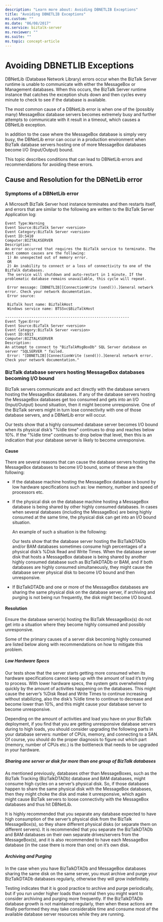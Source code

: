 ```yaml
---
description: "Learn more about: Avoiding DBNETLIB Exceptions"
title: "Avoiding DBNETLIB Exceptions"
ms.custom: ""
ms.date: "06/08/2017"
ms.service: biztalk-server
ms.reviewer: ""
ms.suite: ""
ms.topic: concept-article
---
```

# Avoiding DBNETLIB Exceptions
DBNetLib (Database Network Library) errors occur when the BizTalk Server runtime is unable to communicate with either the MessageBox or Management databases. When this occurs, the BizTalk Server runtime instance that catches the exception shuts down and then cycles every minute to check to see if the database is available.  
  
 The most common cause of a DBNetLib error is when one of the (possibly many) MessageBox database servers becomes extremely busy and further attempts to communicate with it result in a timeout, which causes a DBNetLib exception.  
  
 In addition to the case where the MessageBox database is simply very busy, the DBNetLib error can occur in a production environment when BizTalk database servers hosting one of more MessageBox databases become I/O (Input/Output) bound.  
  
 This topic describes conditions that can lead to DBNetLib errors and recommendations for avoiding these errors.  
  
## Cause and Resolution for the DBNetLib error  
  
### Symptoms of a DBNetLib error  
 A Microsoft BizTalk Server host instance terminates and then restarts itself, and errors that are similar to the following are written to the BizTalk Server Application log:  
  
```  
Event Type:Warning  
Event Source:BizTalk Server <version>  
Event Category:BizTalk Server <version>   
Event ID:5410  
Computer:BIZTALKSERVER  
Description:  
An error occurred that requires the BizTalk service to terminate. The most common causes are the following:  
 1) An unexpected out of memory error.  
 OR  
 2) An inability to connect or a loss of connectivity to one of the BizTalk databases.   
 The service will shutdown and auto-restart in 1 minute. If the problematic database remains unavailable, this cycle will repeat.  
  
 Error message: [DBNETLIB][ConnectionWrite (send()).]General network error. Check your network documentation.  
 Error source:    
  
 BizTalk host name: BizTalkHost  
 Windows service name: BTSSvc$BizTalkHost   
  
---------------------------------------------------------  
Event Type:Error  
Event Source:BizTalk Server <version>  
Event Category:BizTalk Server <version>   
Event ID:6913  
Computer:BIZTALKSERVER  
Description:  
An attempt to connect to "BizTalkMsgBoxDb" SQL Server database on server "SQLSERVER " failed.  
 Error: "[DBNETLIB][ConnectionWrite (send()).]General network error. Check your network documentation."  
```  
  
### BizTalk database servers hosting MessageBox databases becoming I/O bound  
 BizTalk servers communicate and act directly with the database servers hosting the MessageBox databases. If any of the database servers hosting the MessageBox databases get too consumed and gets into an I/O (Input/Output) bound situation, then it might become unresponsive. One of the BizTalk servers might in turn lose connectivity with one of those database servers, and a DBNetLib error will occur.  
  
 Our tests show that a highly consumed database server becomes I/O bound when its physical disk’s "%Idle time" continues to drop and reaches below 10%. If the “%Idle time” continues to drop below that level, then this is an indication that your database server is likely to become unresponsive.  
  
#### Cause  
 There are several reasons that can cause the database servers hosting the MessageBox databases to become I/O bound, some of these are the following:  
  
-   If the database machine hosting the MessageBox database is bound by low hardware specifications such as: low memory, number and speed of processors etc.  
  
-   If the physical disk on the database machine hosting a MessageBox database is being shared by other highly consumed databases. In cases when several databases (including the MessageBox) are being highly consumed at the same time, the physical disk can get into an I/O bound situation.  
  
     An example of such a situation is the following:  
  
     Our tests show that the database server hosting the BizTalkDTADb and/or BAM databases sometimes consume high percentages of a physical disk’s %Disk Read and Write Times. When the database server disk that hosts a MessageBox database is being shared by another highly consumed database such as BizTalkDTADb or BAM, and if both databases are highly consumed simultaneously, they might cause the database server physical disk to become I/O bound and then unresponsive.  
  
-   If BizTalkDTADb and one or more of the MessageBox databases are sharing the same physical disk on the database server, if archiving and purging is not being run frequently, the disk might become I/O bound.  
  
#### Resolution  
 Ensure the database server(s) hosting the BizTalk MessageBox(s) do not get into a situation where they become highly consumed and possibly unresponsive.  
  
 Some of the primary causes of a server disk becoming highly consumed are listed below along with recommendations on how to mitigate this problem.  
  
##### Low Hardware Specs  
 Our tests show that the server starts getting more consumed when its hardware specifications cannot keep up with the amount of load it’s trying to process. With lower hardware specs, the system gets overwhelmed quickly by the amount of activities happening on the databases. This might cause the server’s %Disk Read and Write Times to continue increasing without stabilizing, also the disk’s %Idle time to continue to decrease and become lower than 10%, and this might cause your database server to become unresponsive.  
  
 Depending on the amount of activities and load you have on your BizTalk deployment, if you find that you are getting unresponsive database servers during to high loads, you should consider upgrading the following parts in your database servers: number of CPUs, memory, and connecting to a SAN. Of course, you should do the proper diagnosis to figure out which part (memory, number of CPUs etc.) is the bottleneck that needs to be upgraded in your hardware.  
  
##### Sharing one server or disk for more than one group of BizTalk databases  
 As mentioned previously, databases other than MessageBoxes, such as the BizTalk Tracking (BizTalkDTADb) database and BAM databases, might consume high cycles on a server’s physical disk. So, if those databases happen to share the same physical disk with the MessageBox databases, then they might choke the disk and make it unresponsive, which again might cause BizTalk servers to loose connectivity with the MessageBox databases and thus hit DBNetLib.  
  
 It is highly recommended that you separate any database expected to have high consumption of the server’s physical disk from the BizTalk MessageBox(s), so they share different physical disks (or separate them on different servers). It is recommended that you separate the BizTalkDTADb and BAM databases on their own separate drives/servers from the MessageBox(s), and it is also recommended to have each MessageBox database (in the case there is more than one) on it’s own disk.  
  
##### Archiving and Purging  
 In the case when you have BizTalkDTADb and MessageBox databases sharing the same disk on the same server, you must archive and purge your BizTalkDTADb databases regularly, otherwise they will grow indefinitely.  
  
 Testing indicates that it is good practice to archive and purge periodically, but if you run under higher loads than normal then you might want to consider archiving and purging more frequently. If the BizTalkDTADb database growth is not maintained regularly, then when these actions are finally performed they may take considerable time and consume most of the available database server resources while they are running.
